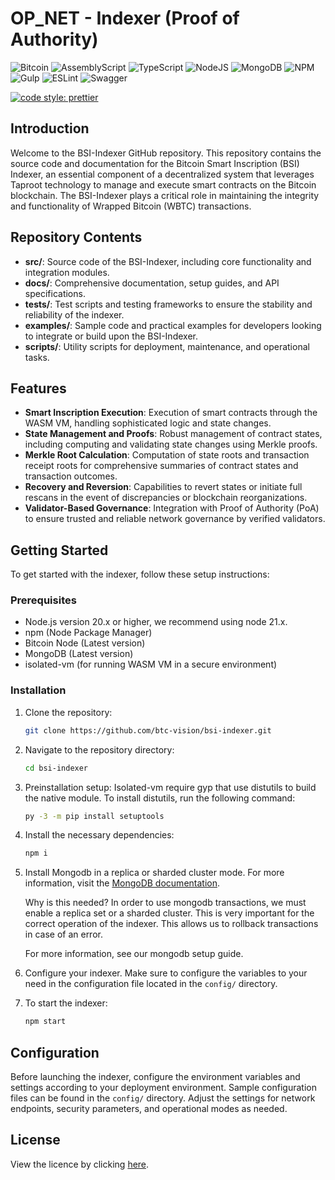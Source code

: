 # OP_NET - Indexer (Proof of Authority)

![Bitcoin](https://img.shields.io/badge/Bitcoin-000?style=for-the-badge&logo=bitcoin&logoColor=white)
![AssemblyScript](https://img.shields.io/badge/assembly%20script-%23000000.svg?style=for-the-badge&logo=assemblyscript&logoColor=white)
![TypeScript](https://img.shields.io/badge/TypeScript-007ACC?style=for-the-badge&logo=typescript&logoColor=white)
![NodeJS](https://img.shields.io/badge/Node%20js-339933?style=for-the-badge&logo=nodedotjs&logoColor=white)
![MongoDB](https://img.shields.io/badge/MongoDB-%234ea94b.svg?style=for-the-badge&logo=mongodb&logoColor=white)
![NPM](https://img.shields.io/badge/npm-CB3837?style=for-the-badge&logo=npm&logoColor=white)
![Gulp](https://img.shields.io/badge/GULP-%23CF4647.svg?style=for-the-badge&logo=gulp&logoColor=white)
![ESLint](https://img.shields.io/badge/ESLint-4B3263?style=for-the-badge&logo=eslint&logoColor=white)
![Swagger](https://img.shields.io/badge/-Swagger-%23Clojure?style=for-the-badge&logo=swagger&logoColor=white)

[![code style: prettier](https://img.shields.io/badge/code_style-prettier-ff69b4.svg?style=flat-square)](https://github.com/prettier/prettier)

## Introduction

Welcome to the BSI-Indexer GitHub repository. This repository contains the source code and documentation for the Bitcoin
Smart Inscription (BSI) Indexer, an essential component of a decentralized system that leverages Taproot technology to
manage and execute smart contracts on the Bitcoin blockchain. The BSI-Indexer plays a critical role in maintaining the
integrity and functionality of Wrapped Bitcoin (WBTC) transactions.

## Repository Contents

- **src/**: Source code of the BSI-Indexer, including core functionality and integration modules.
- **docs/**: Comprehensive documentation, setup guides, and API specifications.
- **tests/**: Test scripts and testing frameworks to ensure the stability and reliability of the indexer.
- **examples/**: Sample code and practical examples for developers looking to integrate or build upon the BSI-Indexer.
- **scripts/**: Utility scripts for deployment, maintenance, and operational tasks.

## Features

- **Smart Inscription Execution**: Execution of smart contracts through the WASM VM, handling sophisticated logic and
  state changes.
- **State Management and Proofs**: Robust management of contract states, including computing and validating state
  changes using Merkle proofs.
- **Merkle Root Calculation**: Computation of state roots and transaction receipt roots for comprehensive summaries of
  contract states and transaction outcomes.
- **Recovery and Reversion**: Capabilities to revert states or initiate full rescans in the event of discrepancies or
  blockchain reorganizations.
- **Validator-Based Governance**: Integration with Proof of Authority (PoA) to ensure trusted and reliable network
  governance by verified validators.

## Getting Started

To get started with the indexer, follow these setup instructions:

### Prerequisites

- Node.js version 20.x or higher, we recommend using node 21.x.
- npm (Node Package Manager)
- Bitcoin Node (Latest version)
- MongoDB (Latest version)
- isolated-vm (for running WASM VM in a secure environment)

### Installation

1. Clone the repository:
   ```bash
   git clone https://github.com/btc-vision/bsi-indexer.git
   ```
2. Navigate to the repository directory:
   ```bash
   cd bsi-indexer
   ```
3. Preinstallation setup:
   Isolated-vm require gyp that use distutils to build the native module. To install distutils, run the following
   command:
   ```bash
   py -3 -m pip install setuptools
   ```
4. Install the necessary dependencies:
   ```bash
   npm i
   ```
5. Install Mongodb in a replica or sharded cluster mode. For more information, visit
   the [MongoDB documentation](https://docs.mongodb.com/manual/tutorial/deploy-replica-set/).

   Why is this needed? In order to use mongodb transactions, we must enable a replica set or a sharded cluster. This is
   very important for the correct operation of the indexer. This allows us to rollback transactions in case of an error.

   For more information, see our mongodb setup guide.

6. Configure your indexer.
   Make sure to configure the variables to your need in the configuration file located in the `config/` directory.

7. To start the indexer:
   ```bash
   npm start
   ```

## Configuration

Before launching the indexer, configure the environment variables and settings according to your deployment environment.
Sample configuration files can be found in the `config/` directory. Adjust the settings for network endpoints, security
parameters, and operational modes as needed.

## License

View the licence by clicking [here](https://github.com/btc-vision/bsi/blob/main/LICENSE.md).
